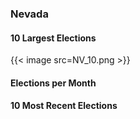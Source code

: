 ### Nevada

#### 10 Largest Elections
{{< image src=NV_10.png >}}

#### Elections per Month

#### 10 Most Recent Elections

